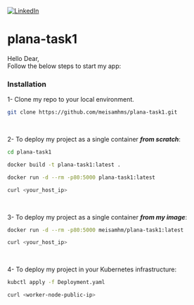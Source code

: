 [![LinkedIn][linkedin-shield]][linkedin-url]
# plana-task1

Hello Dear,<br>
Follow the below steps to start my app:

### Installation

1- Clone my repo to your local environment.
   ```sh
   git clone https://github.com/meisamhms/plana-task1.git
   ```
<br>

2- To deploy my project as a single container <i><b>from scratch</i></b>:
   ```sh
   cd plana-task1
   ```
   ```sh
   docker build -t plana-task1:latest .
   ```
   ```sh
   docker run -d --rm -p80:5000 plana-task1:latest
   ```
   ```sh
   curl <your_host_ip>
   ```
<br>

3- To deploy my project as a single container <i><b>from my image</i></b>:
   ```sh
   docker run -d --rm -p80:5000 meisamhm/plana-task1:latest
   ```
   ```sh
   curl <your_host_ip>
   ```
<br>

4- To deploy my project in your Kubernetes infrastructure:
   ```sh
   kubctl apply -f Deployment.yaml
   ```
   ```sh
   curl <worker-node-public-ip>
   ```




<!-- MARKDOWN LINKS & IMAGES -->
[linkedin-shield]: https://img.shields.io/badge/-LinkedIn-black.svg?style=for-the-badge&logo=linkedin&colorB=555
[linkedin-url]: https://linkedin.com/in/meisam-sharahi
